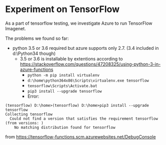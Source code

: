 # Experiment on TensorFlow

As a part of tensorflow testing, we investigate Azure to run TensorFlow Imagenet.

The problems we found so far:

- python 3.5 or 3.6 required but azure supports only 2.7. (3.4 included in d:\Python34 though)
  - 3.5 or 3.6 is installable by extentions according to https://stackoverflow.com/questions/47208325/using-python-3-in-azure-functions
    - `python -m pip install virtualenv`
    - `d:\home\python364x86\Scripts\virtualenv.exe tensorflow`
    - `tensorflow\Scripts\Activate.bat`
    - `pip3 install --upgrade tensorflow`
    - Error:

```
(tensorflow) D:\home>(tensorflow) D:\home>pip3 install --upgrade tensorflow
Collecting tensorflow
  Could not find a version that satisfies the requirement tensorflow (from versions: )
	No matching distribution found for tensorflow
```

from https://tensorflow-functions.scm.azurewebsites.net/DebugConsole
